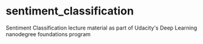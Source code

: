 # sentiment_classification
Sentiment Classification lecture material as part of Udacity's Deep Learning nanodegree foundations program
